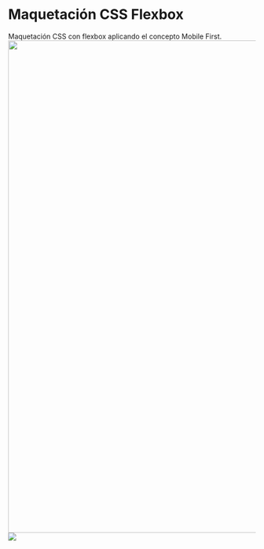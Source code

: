 # Maquetación CSS Flexbox
Maquetación CSS con flexbox aplicando el concepto Mobile First.
<img src="https://i.postimg.cc/WznBG5CR/1.jpg" width="1000"/>
<img src="https://i.postimg.cc/fL6pQJSb/2.jpg"/>

